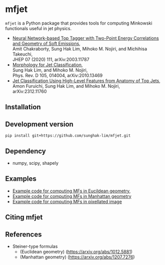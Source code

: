 # mfjet

`mfjet` is a Python package that provides tools for computing Minkowski functionals useful in jet physics.


 * [Neural Network-based Top Tagger with Two-Point Energy Correlations and Geometry of Soft Emissions](https://doi.org/10.1007/JHEP07%282020%29111), <br />
    Amit Chakraborty, Sung Hak Lim, Mihoko M. Nojiri, and Michihisa Takeuchi, <br />
    JHEP 07 (2020) 111, arXiv:2003.11787
 * [Morphology for Jet Classification](https://journals.aps.org/prd/abstract/10.1103/PhysRevD.105.014004), <br />
    Sung Hak Lim, and Mihoko M. Nojiri, <br />
    Phys. Rev. D 105, 014004, arXiv:2010.13469
 * [Jet Classification Using High-Level Features from Anatomy of Top Jets](https://arxiv.org/abs/2312.11760), <br />
    Amon Furuichi, Sung Hak Lim, and Mihoko M. Nojiri, <br />
    arXiv:2312.11760

Installation
------------

## Development version
```
pip install git+https://github.com/sunghak-lim/mfjet.git
```

## Dependency
 * numpy, scipy, shapely

Examples
-------
 * [Example code for computing MFs in Eucildean geometry](examples/Tutorial_MF_Euclidean.ipynb),
 * [Example code for computing MFs in Manhattan geometry](examples/Tutorial_MF_Manhattan.ipynb)
 * [Example code for computing MFs in pixellated image](examples/Tutorial_MF_Pixel.ipynb)

Citing mfjet
------------

References
----------
 * Steiner-type formulas
   * (Euclidean geometry) (https://arxiv.org/abs/1012.5881)
   * (Manhattan geometry) (https://arxiv.org/abs/1207.7276)

